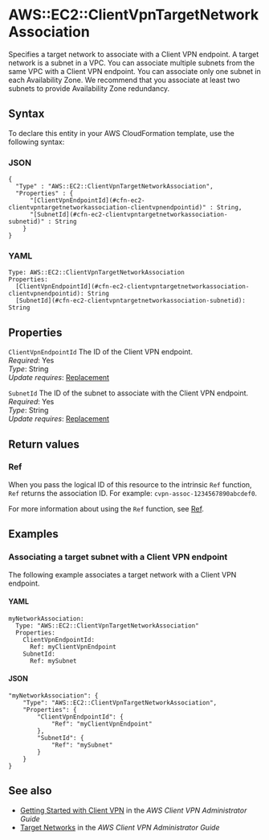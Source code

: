 # AWS::EC2::ClientVpnTargetNetworkAssociation<a name="aws-resource-ec2-clientvpntargetnetworkassociation"></a>

Specifies a target network to associate with a Client VPN endpoint\. A target network is a subnet in a VPC\. You can associate multiple subnets from the same VPC with a Client VPN endpoint\. You can associate only one subnet in each Availability Zone\. We recommend that you associate at least two subnets to provide Availability Zone redundancy\.

## Syntax<a name="aws-resource-ec2-clientvpntargetnetworkassociation-syntax"></a>

To declare this entity in your AWS CloudFormation template, use the following syntax:

### JSON<a name="aws-resource-ec2-clientvpntargetnetworkassociation-syntax.json"></a>

```
{
  "Type" : "AWS::EC2::ClientVpnTargetNetworkAssociation",
  "Properties" : {
      "[ClientVpnEndpointId](#cfn-ec2-clientvpntargetnetworkassociation-clientvpnendpointid)" : String,
      "[SubnetId](#cfn-ec2-clientvpntargetnetworkassociation-subnetid)" : String
    }
}
```

### YAML<a name="aws-resource-ec2-clientvpntargetnetworkassociation-syntax.yaml"></a>

```
Type: AWS::EC2::ClientVpnTargetNetworkAssociation
Properties: 
  [ClientVpnEndpointId](#cfn-ec2-clientvpntargetnetworkassociation-clientvpnendpointid): String
  [SubnetId](#cfn-ec2-clientvpntargetnetworkassociation-subnetid): String
```

## Properties<a name="aws-resource-ec2-clientvpntargetnetworkassociation-properties"></a>

`ClientVpnEndpointId`  <a name="cfn-ec2-clientvpntargetnetworkassociation-clientvpnendpointid"></a>
The ID of the Client VPN endpoint\.  
*Required*: Yes  
*Type*: String  
*Update requires*: [Replacement](https://docs.aws.amazon.com/AWSCloudFormation/latest/UserGuide/using-cfn-updating-stacks-update-behaviors.html#update-replacement)

`SubnetId`  <a name="cfn-ec2-clientvpntargetnetworkassociation-subnetid"></a>
The ID of the subnet to associate with the Client VPN endpoint\.  
*Required*: Yes  
*Type*: String  
*Update requires*: [Replacement](https://docs.aws.amazon.com/AWSCloudFormation/latest/UserGuide/using-cfn-updating-stacks-update-behaviors.html#update-replacement)

## Return values<a name="aws-resource-ec2-clientvpntargetnetworkassociation-return-values"></a>

### Ref<a name="aws-resource-ec2-clientvpntargetnetworkassociation-return-values-ref"></a>

When you pass the logical ID of this resource to the intrinsic `Ref` function, `Ref` returns the association ID\. For example: `cvpn-assoc-1234567890abcdef0`\.

For more information about using the `Ref` function, see [Ref](https://docs.aws.amazon.com/AWSCloudFormation/latest/UserGuide/intrinsic-function-reference-ref.html)\.

## Examples<a name="aws-resource-ec2-clientvpntargetnetworkassociation--examples"></a>

### Associating a target subnet with a Client VPN endpoint<a name="aws-resource-ec2-clientvpntargetnetworkassociation--examples--Associating_a_target_subnet_with_a_Client_VPN_endpoint"></a>

The following example associates a target network with a Client VPN endpoint\.

#### YAML<a name="aws-resource-ec2-clientvpntargetnetworkassociation--examples--Associating_a_target_subnet_with_a_Client_VPN_endpoint--yaml"></a>

```
myNetworkAssociation:
  Type: "AWS::EC2::ClientVpnTargetNetworkAssociation"
  Properties:
    ClientVpnEndpointId: 
      Ref: myClientVpnEndpoint
    SubnetId: 
      Ref: mySubnet
```

#### JSON<a name="aws-resource-ec2-clientvpntargetnetworkassociation--examples--Associating_a_target_subnet_with_a_Client_VPN_endpoint--json"></a>

```
"myNetworkAssociation": {
    "Type": "AWS::EC2::ClientVpnTargetNetworkAssociation",
    "Properties": {
        "ClientVpnEndpointId": {
            "Ref": "myClientVpnEndpoint"
        },
        "SubnetId": {
            "Ref": "mySubnet"
        }
    }
}
```

## See also<a name="aws-resource-ec2-clientvpntargetnetworkassociation--seealso"></a>
+ [ Getting Started with Client VPN](https://docs.aws.amazon.com/vpn/latest/clientvpn-admin/cvpn-getting-started.html) in the *AWS Client VPN Administrator Guide*
+ [Target Networks](https://docs.aws.amazon.com/vpn/latest/clientvpn-admin/cvpn-working-target.html) in the *AWS Client VPN Administrator Guide*